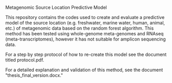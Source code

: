 Metagenomic Source Location Predictive Model

This repository contains the codes used to create and evaluate a predictive model of the source location (e.g. freshwater, marine water, human, animal, etc.) of metagenomic data based on the random forest algorithm. This method has been tested using whole-genome meta-genomes and RNAseq (meta-transcriptomes), however it has not suitable for amplicon sequencing data. 

For a step by step protocol of how to re-create this model see the document titled protocol.pdf.

For a detailed explanation and validation of this method, see the document "thesis_final_version.docx." 





<!--stackedit_data:
eyJoaXN0b3J5IjpbNjIwNzU2NDM1LDg0MDExOTQ2Nl19
-->